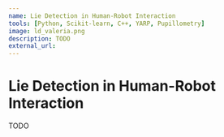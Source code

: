 ```yaml
---
name: Lie Detection in Human-Robot Interaction
tools: [Python, Scikit-learn, C++, YARP, Pupillometry]
image: ld_valeria.png
description: TODO
external_url: 
---
```


# Lie Detection in Human-Robot Interaction

TODO